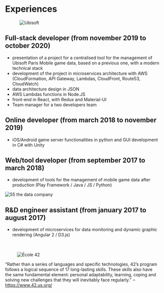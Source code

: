 # Experiences

&nbsp;&nbsp;&nbsp;&nbsp;&nbsp;&nbsp;&nbsp;&nbsp;&nbsp;&nbsp;&nbsp;&nbsp;![Ubisoft](https://upload.wikimedia.org/wikipedia/fr/2/26/Ubisoft_%282017%29_Logo_2.svg)

## Full-stack developer (from november 2019 to october 2020)

- presentation of a project for a centralised tool for the management of Ubisoft Paris Mobile game data, based on a previous one, with a modern technical stack
- development of the project in microservices architecture with AWS (CloudFormation, API Gateway, Lambdas, CloudFront, Route53, CloudWatch)
- data architecture design in JSON
- AWS Lambdas functions in Node.JS
- front-end in React, with Redux and Material-UI
- Team manager for a two developers team

## Online developer (from march 2018 to november 2019)

- iOS/Android game server functionalities in python and GUI development in C# with Unity

## Web/tool developer (from september 2017 to march 2018)

- development of tools for the management of mobile game data after production (Play Framework / Java / JS / Python)

![55 the data company](https://s3-ap-east-1.amazonaws.com/whub-files/uploads/logo/file/5bc86293edabaf4af48818f9/large_55_Logo_Data_Company_Red_Sign_Trans_Backgd.png)

## R&D engineer assistant (from january 2017 to august 2017)

- development of microservices for data monitoring and dynamic graphic rendering (Angular 2 / D3.js)

\
\
&nbsp;&nbsp;&nbsp;&nbsp;&nbsp;&nbsp;&nbsp;&nbsp;&nbsp;&nbsp;![École 42](https://upload.wikimedia.org/wikipedia/commons/thumb/8/8d/42_Logo.svg/150px-42_Logo.svg.png)

“Rather than a series of languages and specific technologies, 42’s program follows a logical sequence of 17 long-lasting skills. These skills also have the same fundamental element: personal adaptability, learning, coping and solving new challenges that they will inevitably face regularly.” ‒ https://www.42.us.org/

